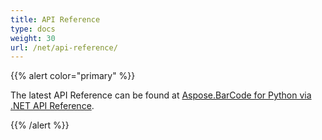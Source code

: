 ```yaml
---
title: API Reference
type: docs
weight: 30
url: /net/api-reference/
---
```


{{% alert color="primary" %}} 

The latest API Reference can be found at [Aspose.BarCode for Python via .NET API Reference](https://reference.aspose.com/python-net/barcode).

{{% /alert %}}

